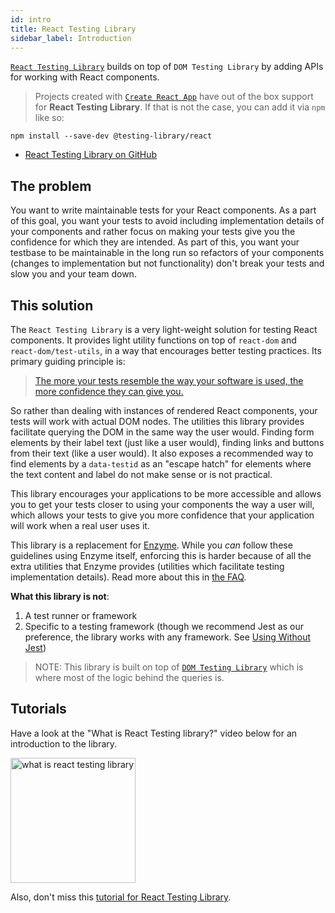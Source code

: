 ```yaml
---
id: intro
title: React Testing Library
sidebar_label: Introduction
---
```


[`React Testing Library`][gh] builds on top of `DOM Testing Library` by adding
APIs for working with React components.

> Projects created with [`Create React App`](https://create-react-app.dev/) have
> out of the box support for **React Testing Library**. If that is not the case,
> you can add it via `npm` like so:

```
npm install --save-dev @testing-library/react
```

- [React Testing Library on GitHub][gh]

[gh]: https://github.com/testing-library/react-testing-library

## The problem

You want to write maintainable tests for your React components. As a part of
this goal, you want your tests to avoid including implementation details of your
components and rather focus on making your tests give you the confidence for
which they are intended. As part of this, you want your testbase to be
maintainable in the long run so refactors of your components (changes to
implementation but not functionality) don't break your tests and slow you and
your team down.

## This solution

The `React Testing Library` is a very light-weight solution for testing React
components. It provides light utility functions on top of `react-dom` and
`react-dom/test-utils`, in a way that encourages better testing practices. Its
primary guiding principle is:

> [The more your tests resemble the way your software is used, the more confidence they can give you.](guiding-principles.md)

So rather than dealing with instances of rendered React components, your tests
will work with actual DOM nodes. The utilities this library provides facilitate
querying the DOM in the same way the user would. Finding form elements by their
label text (just like a user would), finding links and buttons from their text
(like a user would). It also exposes a recommended way to find elements by a
`data-testid` as an "escape hatch" for elements where the text content and label
do not make sense or is not practical.

This library encourages your applications to be more accessible and allows you
to get your tests closer to using your components the way a user will, which
allows your tests to give you more confidence that your application will work
when a real user uses it.

This library is a replacement for [Enzyme](http://airbnb.io/enzyme/). While you
_can_ follow these guidelines using Enzyme itself, enforcing this is harder
because of all the extra utilities that Enzyme provides (utilities which
facilitate testing implementation details). Read more about this in
[the FAQ](./faq).

**What this library is not**:

1.  A test runner or framework
2.  Specific to a testing framework (though we recommend Jest as our preference,
    the library works with any framework. See
    [Using Without Jest](./setup#using-without-jest))

> NOTE: This library is built on top of
> [`DOM Testing Library`](dom-testing-library/intro.md) which is where most of
> the logic behind the queries is.

## Tutorials

Have a look at the "What is React Testing library?" video below for an
introduction to the library.

<a href="https://youtu.be/JKOwJUM4_RM">
  <img width="200px" alt="what is react testing library" src='https://img.youtube.com/vi/JKOwJUM4_RM/0.jpg' style={{marginLeft: 0}} />
</a>

Also, don't miss this
[tutorial for React Testing Library](https://www.robinwieruch.de/react-testing-library).
